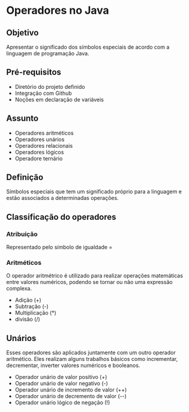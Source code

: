 # Operadores no Java

## Objetivo

Apresentar o significado dos símbolos especiais de acordo com a linguagem de programação Java.

## Pré-requisitos

- Diretório do projeto definido
- Integração com Github
- Noções em declaração de variáveis

## Assunto

- Operadores aritméticos
- Operadores unários
- Operadores relacionais
- Operadores lógicos
- Operadore ternário

## Definição

Símbolos especiais que tem um significado próprio para a linguagem e estão associados a determinadas operações.

## Classificação do operadores

### Atribuição

Representado pelo símbolo de igualdade =

### Aritméticos

O operador aritmétrico é utilizado para realizar operações matemáticas entre valores numéricos, podendo se tornar ou não uma expressão complexa.

- Adição (+)
- Subtração (-)
- Multiplicação (*)
- divisão (/)

## Unários

Esses operadores são aplicados juntamente com um outro operador aritmético. Eles realizam alguns trabalhos básicos como incrementar, decrementar, inverter valores numéricos e booleanos.

- Operador unário de valor positivo (+)
- Operador unário de valor negativo (-)
- Operador unário de incremento de valor (++)
- Operador unário de decremento de valor (--)
- Operador unário lógico de negação (!)
